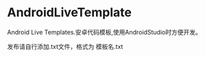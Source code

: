 # AndroidLiveTemplate
Android Live Templates.安卓代码模板,使用AndroidStudio时方便开发。

发布请自行添加.txt文件，格式为 模板名.txt

